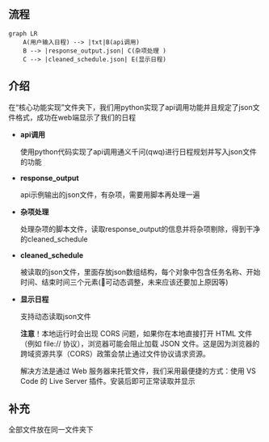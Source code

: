 ## 流程

 ```mermaid
graph LR
     A(用户输入日程) --> |txt|B(api调用)
     B --> |response_output.json| C(杂项处理 )
     C --> |cleaned_schedule.json| E(显示日程)
```

## 介绍

在“核心功能实现”文件夹下，我们用python实现了api调用功能并且规定了json文件格式，成功在web端显示了我们的日程

- **api调用**

  使用python代码实现了api调用通义千问(qwq)进行日程规划并写入json文件的功能

- **response_output**

  api示例输出的json文件，有杂项，需要用脚本再处理一遍

- **杂项处理**

  处理杂项的脚本文件，读取response_output的信息并将杂项剔除，得到干净的cleaned_schedule

- **cleaned_schedule**

  被读取的json文件，里面存放json数组结构，每个对象中包含任务名称、开始时间、结束时间三个元素(🎯可动态调整，未来应该还要加上原因等)

- **显示日程**

  支持动态读取json文件

  **注意**！本地运行时会出现 CORS 问题，如果你在本地直接打开 HTML 文件（例如 file:// 协议），浏览器可能会阻止加载 JSON 文件。这是因为浏览器的跨域资源共享（CORS）政策会禁止通过文件协议请求资源。

  解决方法是通过 Web 服务器来托管文件，我们采用最便捷的方式：使用 VS Code 的 Live Server 插件。安装后即可正常读取并显示

## 补充

全部文件放在同一文件夹下

  
